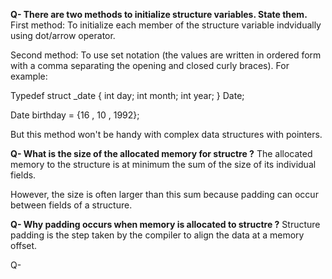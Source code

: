 **Q- There are two methods to initialize structure variables. State them.**
First method:
To initialize each member of the structure variable indvidually using dot/arrow operator.

Second method:
To use set notation (the values are written in ordered form with a comma separating the opening and closed curly braces).
For example:

Typedef struct _date {
    int day;
    int month;
    int year;
} Date;

Date birthday = {16 , 10 , 1992};

But this method won't be handy with complex data structures with pointers.

**Q- What is the size of the allocated memory for structre ?**
The allocated memory to the structure is at minimum the sum of the size of its individual fields.

However, the size is often larger than this sum because padding can occur between fields of a structure.

**Q-  Why padding occurs when memory is allocated to structre ?**
Structure padding is the step taken by the compiler to align the data at a memory offset.

Q- 